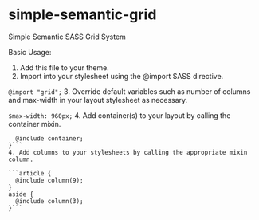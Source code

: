 simple-semantic-grid
====================

Simple Semantic SASS Grid System

Basic Usage:

1. Add this file to your theme.
2. Import into your stylesheet using the @import SASS directive.

  ```@import "grid";```
3. Override default variables such as number of columns and max-width in your layout stylesheet as necessary.

  ```$max-width: 960px;```
4. Add container(s) to your layout by calling the container mixin.

  ```#page {  
    @include container;  
  }```
4. Add columns to your stylesheets by calling the appropriate mixin column.

  ```article {  
    @include column(9);  
  }  
  aside {  
    @include column(3);  
  }```